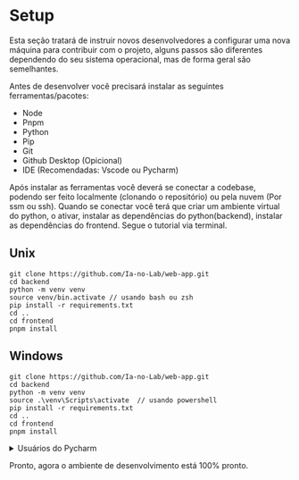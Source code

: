 # Setup

Esta seção tratará de instruir novos desenvolvedores a configurar uma nova máquina para contribuir com o projeto, alguns passos são diferentes dependendo do seu sistema operacional, mas de forma geral são semelhantes.

Antes de desenvolver você precisará instalar as seguintes ferramentas/pacotes:

- Node
- Pnpm
- Python
- Pip
- Git
- Github Desktop (Opicional)
- IDE (Recomendadas: Vscode ou Pycharm)

Após instalar as ferramentas você deverá se conectar a codebase, podendo ser feito localmente (clonando o repositório) ou pela nuvem (Por ssm ou ssh). Quando se conectar você terá que criar um ambiente virtual do python, o ativar, instalar as dependências do python(backend), instalar as dependências do frontend. Segue o tutorial via terminal.

## Unix
```
git clone https://github.com/Ia-no-Lab/web-app.git
cd backend
python -m venv venv
source venv/bin.activate // usando bash ou zsh
pip install -r requirements.txt
cd ..
cd frontend
pnpm install
```

## Windows
```
git clone https://github.com/Ia-no-Lab/web-app.git
cd backend
python -m venv venv
source .\venv\Scripts\activate  // usando powershell
pip install -r requirements.txt
cd ..
cd frontend
pnpm install
```

<details>
  <summary>Usuários do Pycharm</summary>
    No pycharm, um passo do setup, o ambiente virtual do python pode ser feito de forma manual com os seguintes passos:

    - Apertar CTRL+ALT+S
    - Ir em Projeto
    - Ir em Python Interpreter
    - Ir em Add Interpreter
    - Ir em Add Local Interpreter
    - Trocar o diretório para a pasta backend (escreva antes de .venv " backend\ "
    - Apertar em OK
</details>

Pronto, agora o ambiente de desenvolvimento está 100% pronto.